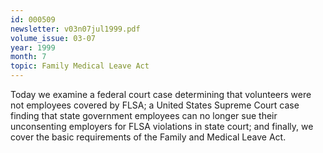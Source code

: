 ```yaml
---
id: 000509
newsletter: v03n07jul1999.pdf
volume_issue: 03-07
year: 1999
month: 7
topic: Family Medical Leave Act
---
```


Today we examine a federal court case determining that volunteers were not employees covered by FLSA; a United States Supreme Court case finding that state government employees can no longer sue their unconsenting employers for FLSA violations in state court; and finally, we cover the basic requirements of the Family and Medical Leave Act.